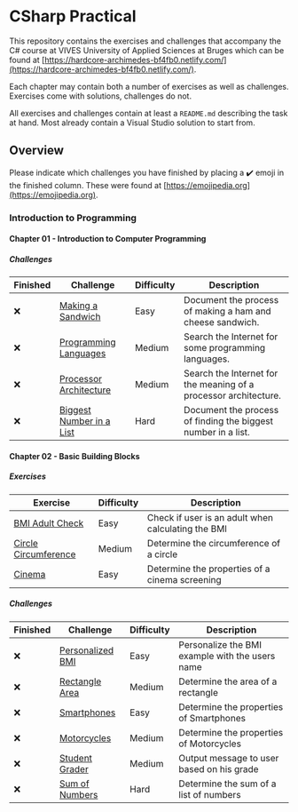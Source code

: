 # CSharp Practical

This repository contains the exercises and challenges that accompany the C\# course at VIVES University of Applied Sciences at Bruges which can be found at [https://hardcore-archimedes-bf4fb0.netlify.com/](https://hardcore-archimedes-bf4fb0.netlify.com/).

Each chapter may contain both a number of exercises as well as challenges. Exercises come with solutions, challenges do not.

All exercises and challenges contain at least a `README.md` describing the task at hand. Most already contain a Visual Studio solution to start from.

## Overview

Please indicate which challenges you have finished by placing a ✔️ emoji in the finished column. These were found at [https://emojipedia.org](https://emojipedia.org).

### Introduction to Programming

#### Chapter 01 - Introduction to Computer Programming

##### Challenges

| Finished | Challenge | Difficulty | Description |
| --- | --- | --- | --- |
| ❌ | [Making a Sandwich](./introduction_to_programming/01_introduction_to_computer_programming/challenges/making_a_sandwich/README.md) | Easy | Document the process of making a ham and cheese sandwich. |
| ❌ | [Programming Languages](./introduction_to_programming/01_introduction_to_computer_programming/challenges/programming_languages/README.md) | Medium | Search the Internet for some programming languages. |
| ❌ | [Processor Architecture](./introduction_to_programming/01_introduction_to_computer_programming/challenges/processor_architecture/README.md) | Medium | Search the Internet for the meaning of a processor architecture. |
| ❌ | [Biggest Number in a List](./introduction_to_programming/01_introduction_to_computer_programming/challenges/biggest_number_in_a_list/README.md) | Hard | Document the process of finding the biggest number in a list. |

#### Chapter 02 - Basic Building Blocks

##### Exercises

| Exercise | Difficulty | Description |
| --- | --- | --- |
| [BMI Adult Check](./introduction_to_programming/02_basic_building_blocks/exercises/bmi_adult_check/README.md) | Easy | Check if user is an adult when calculating the BMI |
| [Circle Circumference](./introduction_to_programming/02_basic_building_blocks/exercises/circle_circumference/README.md) | Medium | Determine the circumference of a circle |
| [Cinema](./introduction_to_programming/02_basic_building_blocks/exercises/cinema/README.md) | Easy | Determine the properties of a cinema screening |

##### Challenges

| Finished | Challenge | Difficulty | Description |
| --- | --- | --- | --- |
| ❌ | [Personalized BMI](./introduction_to_programming/02_basic_building_blocks/challenges/personalized_bmi/README.md) | Easy | Personalize the BMI example with the users name |
| ❌ | [Rectangle Area](./introduction_to_programming/02_basic_building_blocks/challenges/rectangle_area/README.md) | Medium | Determine the area of a rectangle |
| ❌ | [Smartphones](./introduction_to_programming/02_basic_building_blocks/challenges/smartphones/README.md) | Easy | Determine the properties of Smartphones |
| ❌ | [Motorcycles](./introduction_to_programming/02_basic_building_blocks/challenges/motorcycles/README.md) | Medium | Determine the properties of Motorcycles |
| ❌ | [Student Grader](./introduction_to_programming/02_basic_building_blocks/challenges/student_grader/README.md) | Medium | Output message to user based on his grade |
| ❌ | [Sum of Numbers](./introduction_to_programming/02_basic_building_blocks/challenges/sum_of_numbers/README.md) | Hard | Determine the sum of a list of numbers |
